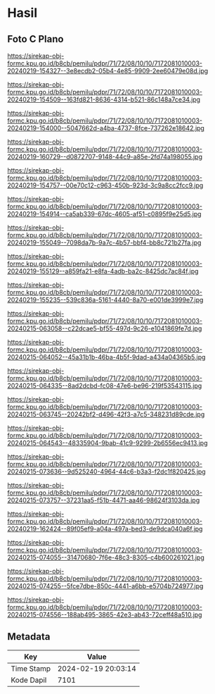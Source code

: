 # Hasil

## Foto C Plano

https://sirekap-obj-formc.kpu.go.id/b8cb/pemilu/pdpr/71/72/08/10/10/7172081010003-20240219-154327--3e8ecdb2-05b4-4e85-9909-2ee60479e08d.jpg

https://sirekap-obj-formc.kpu.go.id/b8cb/pemilu/pdpr/71/72/08/10/10/7172081010003-20240219-154509--163fd821-8636-4314-b521-86c148a7ce34.jpg

https://sirekap-obj-formc.kpu.go.id/b8cb/pemilu/pdpr/71/72/08/10/10/7172081010003-20240219-154000--5047662d-a4ba-4737-8fce-737262e18642.jpg

https://sirekap-obj-formc.kpu.go.id/b8cb/pemilu/pdpr/71/72/08/10/10/7172081010003-20240219-160729--d0872707-9148-44c9-a85e-2fd74a198055.jpg

https://sirekap-obj-formc.kpu.go.id/b8cb/pemilu/pdpr/71/72/08/10/10/7172081010003-20240219-154757--00e70c12-c963-450b-923d-3c9a8cc2fcc9.jpg

https://sirekap-obj-formc.kpu.go.id/b8cb/pemilu/pdpr/71/72/08/10/10/7172081010003-20240219-154914--ca5ab339-67dc-4605-af51-c0895f9e25d5.jpg

https://sirekap-obj-formc.kpu.go.id/b8cb/pemilu/pdpr/71/72/08/10/10/7172081010003-20240219-155049--7098da7b-9a7c-4b57-bbf4-bb8c721b27fa.jpg

https://sirekap-obj-formc.kpu.go.id/b8cb/pemilu/pdpr/71/72/08/10/10/7172081010003-20240219-155129--a859fa21-e8fa-4adb-ba2c-8425dc7ac84f.jpg

https://sirekap-obj-formc.kpu.go.id/b8cb/pemilu/pdpr/71/72/08/10/10/7172081010003-20240219-155235--539c836a-5161-4440-8a70-e001de3999e7.jpg

https://sirekap-obj-formc.kpu.go.id/b8cb/pemilu/pdpr/71/72/08/10/10/7172081010003-20240215-063058--c22dcae5-bf55-497d-9c26-e1041869fe7d.jpg

https://sirekap-obj-formc.kpu.go.id/b8cb/pemilu/pdpr/71/72/08/10/10/7172081010003-20240215-064052--45a31b1b-46ba-4b5f-9dad-a434a04365b5.jpg

https://sirekap-obj-formc.kpu.go.id/b8cb/pemilu/pdpr/71/72/08/10/10/7172081010003-20240215-064335--8ad2dcbd-fc08-47e6-be96-219f53543115.jpg

https://sirekap-obj-formc.kpu.go.id/b8cb/pemilu/pdpr/71/72/08/10/10/7172081010003-20240215-063745--20242bf2-d496-42f3-a7c5-348231d89cde.jpg

https://sirekap-obj-formc.kpu.go.id/b8cb/pemilu/pdpr/71/72/08/10/10/7172081010003-20240215-064543--48335904-9bab-41c9-9299-2b6556ec9413.jpg

https://sirekap-obj-formc.kpu.go.id/b8cb/pemilu/pdpr/71/72/08/10/10/7172081010003-20240215-073636--9d525240-4964-44c6-b3a3-f2dc1f820425.jpg

https://sirekap-obj-formc.kpu.go.id/b8cb/pemilu/pdpr/71/72/08/10/10/7172081010003-20240215-073757--37231aa5-f51b-4471-aa46-98624f3103da.jpg

https://sirekap-obj-formc.kpu.go.id/b8cb/pemilu/pdpr/71/72/08/10/10/7172081010003-20240219-162424--89f05ef9-a04a-497a-bed3-de9dca040a6f.jpg

https://sirekap-obj-formc.kpu.go.id/b8cb/pemilu/pdpr/71/72/08/10/10/7172081010003-20240215-074055--31470680-7f6e-48c3-8305-c4b600261021.jpg

https://sirekap-obj-formc.kpu.go.id/b8cb/pemilu/pdpr/71/72/08/10/10/7172081010003-20240215-074255--5fce7dbe-850c-4441-a6bb-e5704b724977.jpg

https://sirekap-obj-formc.kpu.go.id/b8cb/pemilu/pdpr/71/72/08/10/10/7172081010003-20240215-074556--188ab495-3865-42e3-ab43-72ceff48a510.jpg


## Metadata

| Key        | Value               |
| ---------- | ------------------- |
| Time Stamp | 2024-02-19 20:03:14 |
| Kode Dapil | 7101                |



